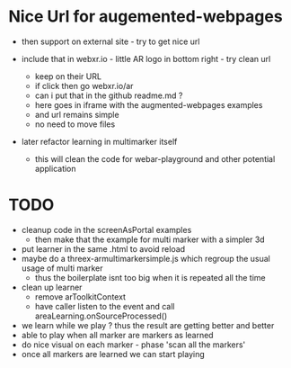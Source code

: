 # Nice Url for augemented-webpages
- then support on external site - try to get nice url
- include that in webxr.io - little AR logo in bottom right - try clean url
  - keep on their URL
  - if click then go webxr.io/ar
  - can i put that in the github readme.md ?
  - here goes in iframe with the augmented-webpages examples
  - and url remains simple
  - no need to move files 

- later refactor learning in multimarker itself
  - this will clean the code for webar-playground and other potential application

# TODO 
- cleanup code in the screenAsPortal examples
  - then make that the example for multi marker with a simpler 3d
- put learner in the same .html to avoid reload
- maybe do a threex-armultimarkersimple.js which regroup the usual usage of multi marker
  - thus the boilerplate isnt too big when it is repeated all the time
- clean up learner
  - remove arToolkitContext
  - have caller listen to the event and call areaLearning.onSourceProcessed()
- we learn while we play ? thus the result are getting better and better
- able to play when all marker are markers as learned
- do nice visual on each marker - phase 'scan all the markers'
- once all markers are learned we can start playing
